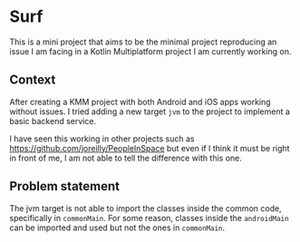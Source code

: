 # Surf

This is a mini project that aims to be the minimal project reproducing an issue I am facing in a
Kotlin Multiplatform project I am currently working on.

## Context
After creating a KMM project with both Android and iOS apps working without issues. I tried adding a
new target `jvm` to the project to implement a basic backend service.

I have seen this working in other projects such as https://github.com/joreilly/PeopleInSpace but
even if I think it must be right in front of me, I am not able to tell the difference with this one.

## Problem statement
The jvm target is not able to import the classes inside the common code, specifically in `commonMain`.
For some reason, classes inside the `androidMain` can be imported and used but not the ones in `commonMain`.
